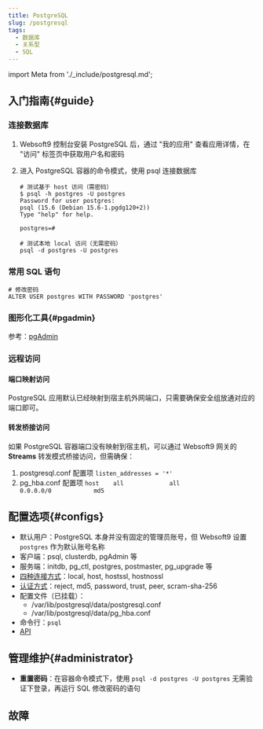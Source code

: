 ```yaml
---
title: PostgreSQL
slug: /postgresql
tags:
  - 数据库
  - 关系型
  - SQL
---
```


import Meta from './_include/postgresql.md';

<Meta name="meta" />

## 入门指南{#guide}

### 连接数据库

1. Websoft9 控制台安装 PostgreSQL 后，通过 "我的应用" 查看应用详情，在 "访问" 标签页中获取用户名和密码

2. 进入 PostgreSQL 容器的命令模式，使用 psql 连接数据库

    ```
    # 测试基于 host 访问（需密码）
    $ psql -h postgres -U postgres
    Password for user postgres: 
    psql (15.6 (Debian 15.6-1.pgdg120+2))
    Type "help" for help.

    postgres=# 

    # 测试本地 local 访问（无需密码）
    psql -d postgres -U postgres
    ```

### 常用 SQL 语句

```
# 修改密码
ALTER USER postgres WITH PASSWORD 'postgres'
```

### 图形化工具{#pgadmin}

参考：[pgAdmin](./pgadmin)

### 远程访问

#### 端口映射访问

PostgreSQL 应用默认已经映射到宿主机外网端口，只需要确保安全组放通对应的端口即可。  

#### 转发桥接访问

如果 PostgreSQL 容器端口没有映射到宿主机，可以通过 Websoft9 网关的 **Streams** 转发模式桥接访问，但需确保：

1. postgresql.conf 配置项 `listen_addresses = '*'`
2. pg_hba.conf 配置项 `host    all             all             0.0.0.0/0            md5`

## 配置选项{#configs}

- 默认用户：PostgreSQL 本身并没有固定的管理员账号，但 Websoft9 设置 `postgres` 作为默认账号名称
- 客户端：psql, clusterdb, pgAdmin 等
- 服务端：initdb, pg_ctl, postgres, postmaster, pg_upgrade 等
- [四种连接方式](https://www.cnblogs.com/flying-tiger/p/5983588.html?tdsourcetag=s_pcqq_aiomsg)：local, host, hostssl, hostnossl
- [认证方式](https://www.postgresql.org/docs/current/auth-methods.html)：reject, md5, password, trust, peer, scram-sha-256
- 配置文件（已挂载）：
  - /var/lib/postgresql/data/postgresql.conf
  - /var/lib/postgresql/data/pg_hba.conf
- 命令行：`psql`
- [API](https://www.postgresql.org/about/news/postgresql-restful-api-1616/)

## 管理维护{#administrator}

- **重置密码**：在容器命令模式下，使用 `psql -d postgres -U postgres` 无需验证下登录，再运行 SQL 修改密码的语句

## 故障